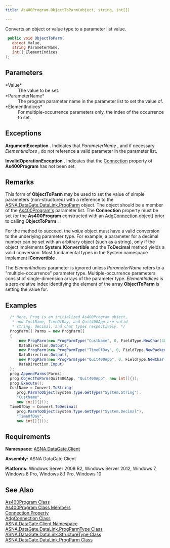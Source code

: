```yaml
---
title: As400Program.ObjectToParm(object, string, int[])

---
```


Converts an object or value type to a parameter list value. 

```cs
 public void ObjectToParm(
   object Value,
   string ParameterName,
   int[] ElementIndices
);
```


## Parameters

<dl>
        <dt>
 *Value* 
        </dt>
        <dd>
          The value to be set. </dd>
        <dt>
          <span> *ParameterName* 
          </span>
        </dt>
        <dd>The program parameter name in the parameter list to set the value of. </dd>
        <dt>
          <span>
 *ElementIndices* 
          </span>
        </dt>
        <dd>
         For multiple-occurrence parameters 
										only, the index of the occurrence to set.
									</dd>
</dl>

## Exceptions

**ArgumentException** . Indicates that *ParameterName* , and if necessary *ElementIndices* , do not reference a valid parameter in the parameter list.

**InvalidOperationException** . Indicates that the [ Connection](as400program-class-connection-property.html) property of **As400Program** has not been set.
## Remarks

This form of **ObjectToParm** may be used to set the value of simple parameters (non-structured) with a reference to the [ ASNA.DataGate.DataLink.ProgParm](prog-parm-class.html) object. The object should be a member of the [As400Program's](as400program-class.html) parameter list. The **Connection** property must be set (or the **As400Program** constructed with an [ AdgConnection](adg-connection-class.html) object) prior to calling **ObjectToParm** .

For the method to succeed, the *value* object must have a valid conversion to the underlying parameter type. For example, a parameter for a decimal number can be set with an arbitrary object (such as a string), only if the object implements **System.IConvertible** and the **ToDecimal** method yields a valid conversion.<span style="mso-spacerun: yes"> </span>Most fundamental types in the System namespace implement **IConvertible** .

The *ElementIndices* parameter is ignored unless *ParameterName* refers to a "multiple-occurrence" parameter type. Multiple-occurrence parameters consist of single-dimension arrays of the parameter type. *ElementIndices* is a zero-relative index identifying the element of the array **ObjectToParm** is setting the value for.
## Examples


```cs 
  /* Here, Prog is an initialized As400Program object, 
   * and CustName, TimeOfDay, and Quit400App are valid
   * string, decimal, and char types respectively. */
  ProgParm[] Parms = new ProgParm[]
  {
      new ProgParm(new ProgParmType("CustName", 0, FieldType.NewChar(40)),
      DataDirection.Output),
      new ProgParm(new ProgParmType("TimeOfDay", 0, FieldType.NewPacked(6, 0)),
      DataDirection.Output),
      new ProgParm(new ProgParmType("Quit400App", 0, FieldType.NewChar(1)),
      DataDirection.Input)
  };
  prog.AppendParms(Parms);
  prog.ObjectToParm(Quit400App, "Quit400App", new int[]{});
  prog.Execute();
  CustName = Convert.ToString(
     prog.ParmToObject(System.Type.GetType("System.String"),
     "CustName",
     new int[]{}));
  TimeOfDay = Convert.ToDecimal(
     prog.ParmToObject(System.Type.GetType("System.Decimal"),
     "TimeOfDay",
     new int[]{}));              
```

## Requirements

**Namespace:** [ASNA.DataGate.Client](datagate-client-namespace.html) 

**Assembly:** ASNA DataGate Client

**Platforms:** Windows Server 2008 R2, Windows Server 2012, Windows 7, Windows 8 Pro, Windows 8.1 Pro, Windows 10
## See Also


[As400Program Class](as400program-class.html)
      <br />
[As400Program Class Members](as400program-members.html)
      <br />
[Connection Property](as400program-class-connection-property.html)
      <br />
[AdgConnection Class](adg-connection-class.html)
      <br />
[ASNA.DataGate.Client Namespace](datagate-client-namespace.html)
      <br />
[ASNA.DataGate.DataLink.ProgParmType Class](prog-parm-type-class.html)
      <br />
[ASNA.DataGate.DataLink.StructureType Class](structure-type-class.html)
      <br />
[ASNA.DataGate.DataLink.ProgParm Class](prog-parm-class.html)

